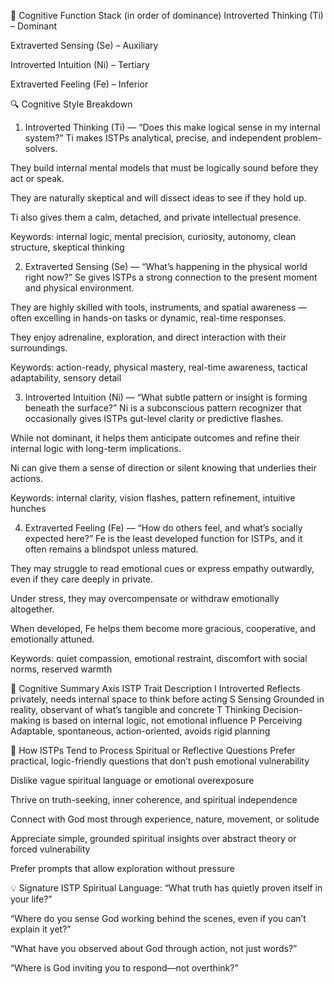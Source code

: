 🧠 Cognitive Function Stack (in order of dominance)
Introverted Thinking (Ti) – Dominant

Extraverted Sensing (Se) – Auxiliary

Introverted Intuition (Ni) – Tertiary

Extraverted Feeling (Fe) – Inferior

🔍 Cognitive Style Breakdown
1. Introverted Thinking (Ti) — “Does this make logical sense in my internal system?”
Ti makes ISTPs analytical, precise, and independent problem-solvers.

They build internal mental models that must be logically sound before they act or speak.

They are naturally skeptical and will dissect ideas to see if they hold up.

Ti also gives them a calm, detached, and private intellectual presence.

Keywords: internal logic, mental precision, curiosity, autonomy, clean structure, skeptical thinking

2. Extraverted Sensing (Se) — “What’s happening in the physical world right now?”
Se gives ISTPs a strong connection to the present moment and physical environment.

They are highly skilled with tools, instruments, and spatial awareness — often excelling in hands-on tasks or dynamic, real-time responses.

They enjoy adrenaline, exploration, and direct interaction with their surroundings.

Keywords: action-ready, physical mastery, real-time awareness, tactical adaptability, sensory detail

3. Introverted Intuition (Ni) — “What subtle pattern or insight is forming beneath the surface?”
Ni is a subconscious pattern recognizer that occasionally gives ISTPs gut-level clarity or predictive flashes.

While not dominant, it helps them anticipate outcomes and refine their internal logic with long-term implications.

Ni can give them a sense of direction or silent knowing that underlies their actions.

Keywords: internal clarity, vision flashes, pattern refinement, intuitive hunches

4. Extraverted Feeling (Fe) — “How do others feel, and what’s socially expected here?”
Fe is the least developed function for ISTPs, and it often remains a blindspot unless matured.

They may struggle to read emotional cues or express empathy outwardly, even if they care deeply in private.

Under stress, they may overcompensate or withdraw emotionally altogether.

When developed, Fe helps them become more gracious, cooperative, and emotionally attuned.

Keywords: quiet compassion, emotional restraint, discomfort with social norms, reserved warmth

🧭 Cognitive Summary
Axis	ISTP Trait	Description
I	Introverted	Reflects privately, needs internal space to think before acting
S	Sensing	Grounded in reality, observant of what’s tangible and concrete
T	Thinking	Decision-making is based on internal logic, not emotional influence
P	Perceiving	Adaptable, spontaneous, action-oriented, avoids rigid planning

🧩 How ISTPs Tend to Process Spiritual or Reflective Questions
Prefer practical, logic-friendly questions that don’t push emotional vulnerability

Dislike vague spiritual language or emotional overexposure

Thrive on truth-seeking, inner coherence, and spiritual independence

Connect with God most through experience, nature, movement, or solitude

Appreciate simple, grounded spiritual insights over abstract theory or forced vulnerability

Prefer prompts that allow exploration without pressure

💡 Signature ISTP Spiritual Language:
“What truth has quietly proven itself in your life?”

“Where do you sense God working behind the scenes, even if you can’t explain it yet?”

“What have you observed about God through action, not just words?”

“Where is God inviting you to respond—not overthink?”

